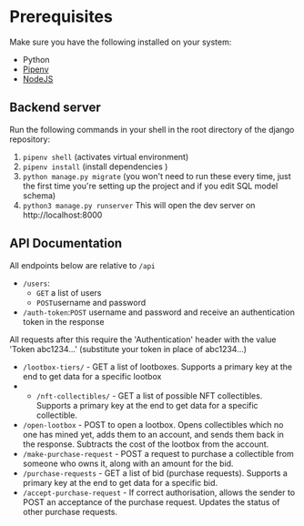 # Prerequisites
Make sure you have the following installed on your system:
* Python
* [Pipenv](https://pypi.org/project/pipenv/)
* [NodeJS](https://github.com/nvm-sh/nvm)

## Backend server
Run the following commands in your shell in the root directory of the django repository:
1. `pipenv shell` (activates virtual environment)
2. `pipenv install` (install dependencies )
3. `python manage.py migrate` (you won't need to run these every time, just the first time you're setting up the project and if you edit SQL model schema)
5. `python3 manage.py runserver`
This will open the dev server on http://localhost:8000

## API Documentation
All endpoints below are relative to `/api`

- `/users`: 
  -   `GET` a list of users
  -   `POST`username and password
-   `/auth-token`:`POST` username and password and receive an authentication token in the response

All requests after this require the 'Authentication' header with the value 'Token abc1234...' (substitute your token in place of abc1234...)

- `/lootbox-tiers/` - GET a list of lootboxes. Supports a primary key at the end to get data for a specific lootbox
- - `/nft-collectibles/` - GET a list of possible NFT collectibles.  Supports a primary key at the end to get data for a specific collectible.
- `/open-lootbox` - POST to open a lootbox. Opens collectibles which no one has mined yet, adds them to an account, and sends them back in the response. Subtracts the cost of the lootbox from the account.
- `/make-purchase-request` - POST a request to purchase a collectible from someone who owns it, along with an amount for the bid.
- `/purchase-requests` - GET a list of bid (purchase requests).  Supports a primary key at the end to get data for a specific bid.
- `/accept-purchase-request` - If correct authorisation, allows the sender to POST an acceptance of the purchase request. Updates the status of other purchase requests.
